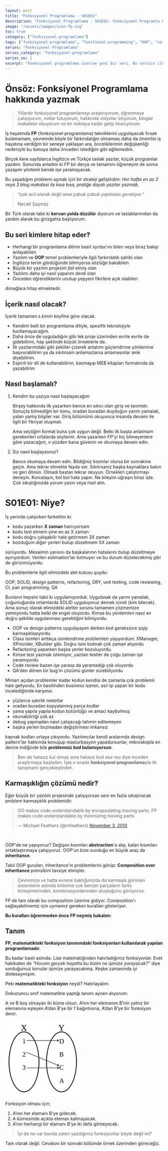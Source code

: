 ```yaml
---
layout: post
title: "Fonksiyonel Programlama - S01E01"
description: "Fonksiyonel Programlama - S01E01: Fonksiyonel Programla hakkında yazmak, okuyucuyu neler bekliyor"
image: "/assets/images/icon-fp.svg"
toc: true
category: ["fonksiyonel-programlama"]
tags: ["fonksiyonel-programlama", "functional-programming", "OOP", "software"]
series: "Fonksiyonel Programlama"
series_category: "fonksiyonel-programlama"
series_no: 1
excerpt: "Fonksiyonel programlama üzerine yeni bir seri. Bu serinin ilk yazısında önsöz olarak kendi tecrübelerimi ve beni yazmaya iten sebepleri yazdım. İlk bölüm olarak yazılımın çıkmazlarında OOP'nin yetersiz kaldığı durumlara değinip FP'nin tanımını yaptık."
---
```


# Önsöz: Fonksiyonel Programlama hakkında yazmak

> Yıllardır fonksiyonel programlamayı araştırıyorum, öğrenmeye çalışıyorum, notlar tutuyorum, hakkında vidyolar izliyorum, bloglar makaleler okuyorum ve bir noktaya kadar gelip tıkanıyorum.

İş hayatında **FP** (fonksiyonel programlama) tekniklerini uygulayacak fırsatı bulamamam, çevremde böyle bir farkındalığın olmaması daha da önemlisi iş hayatına verdiğim bir seneye yaklaşan ara, önceliklerimin değişkenliği nedeniyle bu konuya daha önceden istediğim gibi eğilemedim.

Birçok kere sayfalarca İngilizce ve Türkçe taslak yazılar, küçük programlar yazdım. Sonunda anladım ki FP bir derya ve tamamını öğreneyim de sonra yazayım yöntemi bende işe yaramayacak.

Bu yaşadığım problemi aşmak için bir strateji geliştirdim: *Her hafta en az 2 veya 3 blog makalesi ile kısa kısa, pratiğe dayalı yazılar yazmak.*

> *"çok acil olarak değil ama çabuk çabuk yapılması gerekiyor."* 
> 
> Necati Şaşmaz

Bir Türk olarak tabii ki **kervan yolda düzülür** diyorum ve taslaklarımdan da yardım alarak bu girizgahla başlıyorum.  

## Bu seri kimlere hitap eder?

* Herhangi bir programlama dilinin basit syntax'ını bilen veya biraz bakıp anlayabilen
* Yazılım ve **OOP** temel problemleriyle ilgili farkındalık sahibi olan
* İngilizce terim gördüğünde bilmiyorsa sözlüğe bakabilen
* Büyük bir yazılım projesini *fail* etmiş olan
* Yazılımı daha iyi nasıl yaparım derdi olan
* Önceden öğrendiklerini unutup yepyeni fikirlere açık olabilen

dimağlara hitap etmektedir.

## İçerik nasıl olacak?

İçerik tamamen s.kimin keyfine göre olacak. 

* Kendimi belli bir programlama diliyle, spesifik teknolojiyle kısıtlamayacağım. 
* Daha önce de uyguladığım gibi tek proje üzerinden evrile evrile de gidebilirim, hap şeklinde küçük örneklerle de. 
* İlk yazılarımdaki gibi şekiller çizerek anlatımı güçlendirme yöntemine başvurabilirim ya da sıkılırsam anlamazlarsa anlamasınlar amk diyebilirim.
* Espirili bir dil de kullanabilirim, kasmayıp MEB kitapları formatında da yazabilirim

## Nasıl başlamalı?

1. Kendim bu yazıya nasıl başlayacağım

    Birşey hakkında ilk yazarken bence en sıkıcı olan giriş ve tanımdır. Sonuçta bilmediğin bir konu, oradan buradan duyduğun yarım yamalak, yalan yanlış bilgiler var. Giriş bölümünü okuyunca insanda devamı ile ilgili bir fikriyat oluşmalı. 
    
    Ama seçtiğim format buna çok uygun değil. Belki ilk başta anlatmam gerekenleri ortalarda söylerim. Ama yazarken FP'yi  hiç bilmeyenlere göre yazacağım, o yüzden bana güvenin ve okumaya devam edin.

1. Siz nasıl başlayasınız?

    Bence okumaya devam edin. Bildiğiniz kısımlar olursa bir sonrakine geçin. Ama tekrar etmekte fayda var. Sıkılırsanız başka kaynaklara bakın ve geri dönün. Olmadı baştan tekrar okuyun. Örnekleri çalıştırmayı deneyin. Kurcalayın, bol bol hata yapın. Ne bileyim uğraşın biraz işte. Çok sıkıştığınızda yorum yazın veya mail atın.

# S01E01: Niye?

İş yerinde çalışırken farkettim ki: 

* kodu yazarken **X zaman** harcıyorsam
* kodu test etmem yine en az X zaman
* kodu doğru çalışabilir hale getirmem 3X zaman
* bozduğum diğer yerleri bulup düzeltmem 5X zaman

sürüyordu. Mesaimin yarısını da başkalarının hatalarını bulup düzeltmeye ayırıyordum. Verilen estimation'lar tutmuyor ve bu durum düzelecekmiş gibi de görünmüyordu.

Bu problemlerle ilgili elimizdeki alet kutusu şuydu:

OOP, SOLID, design patterns, refactoring, DRY, unit testing, code reviewing, CI, pair programming, QA

Bunların hepsini tabii ki uygulamıyorduk. Uygulasak da yarım yamalak, çoğunluğunda ortamlarda SOLID uyguluyoruz demek içindi (kim bilecek). Ama sonuç olarak elimizdeki aletler sorunu tamamen çözmemize yetmiyordu hatta belki de engel oluyordu. Kimse bu yöntemleri nasıl en doğru şekilde uygulanması gerektiğini bilmiyordu. 

* OOP ve design patterns uygulayayım derken kod gereksizce şişip karmaşıklaşıyordu. 
* Class isimleri arttıkça isimlendirme problemleri yaşıyordum: XManager, XProvider, XBuilder gibi. Doğru ismi bulmak çok zaman alıyordu
* Refactoring yaparken başka yerler bozuluyordu.
* Kimse test yazmak istemiyor, yazılan testler de çoğu zaman işe yaramıyordu
* Code review bazen işe yarasa da yaramadığı çok oluyordu
* QA'den dönen bir bug'ın çözümü günler sürebiliyordu

Mimari açıdan problemler kadar kodun kendisi de zamanla çok problemli hale geliyordu. En basitinden business içeren, asıl işi yapan bir kodu incelediğimde karşıma: 

* yüzlerce satırlık metotlar
* oradan buradan kopyalanmış parça kodlar
* yama yapıla yapıla kodun bütünlüğü ve amacı kaybolmuş
* okunabilirliği çok az
* debug yapmadan nasıl çalışacağı tahmin edilemeyen
* başka yerleri bozmadan değiştirmesi imkansız

kaynak kodları ortaya çıkıyordu. Yazılımcılar kendi aralarında design pattern'lar hakkında konuşup masturbasyon yapadursunlar, mikroskopla en derine indiğinde bile **problemsiz kod bulamıyorsun**.

> Ben de hatasız kul olmaz ama hatasız kod olur mu diye inceden araştırmaya başladım. İşte o sırada **fonksiyonel programlama**yla ilk tanışmamı gerçekleştirdim.

## Karmaşıklığın çözümü nedir?

Eğer büyük bir yazılım projesinde çalışıyorsan seni en fazla sıkıştıracak problem karmaşıklık problemidir.

<blockquote class="twitter-tweet" data-lang="en"><p lang="en" dir="ltr">OO makes code understandable by encapsulating moving parts.  FP makes code understandable by minimizing moving parts.</p>&mdash; Michael Feathers (@mfeathers) <a href="https://twitter.com/mfeathers/status/29581296216">November 3, 2010</a></blockquote>
<script async src="//platform.twitter.com/widgets.js" charset="utf-8"></script>

<br />

OOP'de ne yapıyoruz? Değişen kısımları **abstraction**'a alıp, kalan kısımları ortaklaştırmaya çalışıyoruz. OOP'un bize sunduğu en büyük araç da **inheritance**.

Tabii OOP guruları, inheritance'ın problemlerini görüp: **Composition over inheritance** prensibini tavsiye etmişler.

> Çevremize ve hatta evrene baktığımızda da karmaşık görünen sistemlerin aslında birbirine çok benzer parçaların farklı birleşimlerinden, kombinasyonlarından oluştuğunu görüyoruz.

FP de tam olarak bu composition üzerine gidiyor. Composition'ı sağlayabilmemiz için uymamız gereken kuralları gösteriyor.

**Bu kuralları öğrenmeden önce FP neymiş bakalım:**

## Tanım

**FP, matematikteki fonksiyon tanımındaki fonksiyonları kullanılarak yapılan programlamadır.**

Bu kadar basit aslında. Lise matematiğinden hatırladığımız fonksiyonlar. Evet hakikaten de *"Hocam gerçek hayatta bu bizim ne işimize yarayacak?"* diye sorduğumuz konular işimize yarayacakmış. Keşke zamanında iyi dinleseymişim.

Peki **matematikteki fonksiyon** neydi? Hatırlayalım:

Dokuzuncu sınıf matematikte yaptığı tanımı aynen alıyorum:

A ve B boş olmayan iki küme olsun. A’nın her elemanını B’nin yalnız bir elemanına eşleyen A’dan B’ye bir f bağıntısına, A’dan B’ye bir fonksiyon denir.

![](/assets/images/mathematical-function.png)

Fonksiyon olması için;

1. A’nın her elamanı B’ye gidecek.
1. A kümesinde açıkta eleman kalmayacak.
1. A’nın herhangi bir elamanı B’ye iki defa gitmeyecek.

> İyi de ne var bunda zaten yazdığımız fonksiyonlar böyle değil mi?

Tam olarak değil. Cevabını bir sonraki bölümde örnek üzerinden göreceğiz.